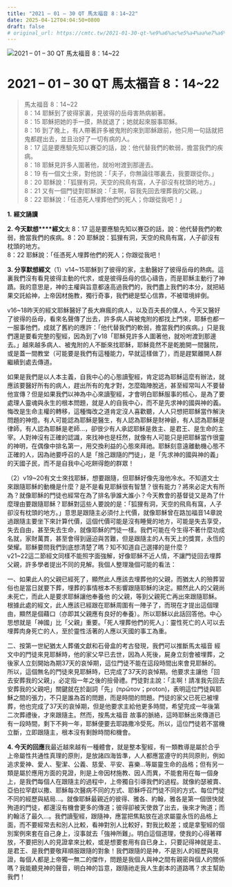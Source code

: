```yaml
---
title: "2021 – 01 – 30 QT 馬太福音 8：14~22"
date: 2025-04-12T04:04:50+0800
draft: false
# original_url: https://cmtc.tw/2021-01-30-qt-%e9%a6%ac%e5%a4%aa%e7%a6%8f%e9%9f%b3-8%ef%bc%9a1422
---
```


![2021 – 01 – 30 QT 馬太福音 8：14~22](/images/qt.jpg   "2021 – 01 – 30 QT 馬太福音 8：14~22")

# 2021 – 01 – 30 QT 馬太福音 8：14~22

> 馬太福音 8：14~22  
> 8：14 耶穌到了彼得家裏，見彼得的岳母害熱病躺著。  
> 8：15 耶穌把她的手一摸，熱就退了；她就起來服事耶穌。  
> 8：16 到了晚上，有人帶著許多被鬼附的來到耶穌跟前，他只用一句話就把鬼都趕出去，並且治好了一切有病的人。  
> 8：17 這是要應驗先知以賽亞的話，說：他代替我們的軟弱，擔當我們的疾病。  
> 8：18 耶穌見許多人圍著他，就吩咐渡到那邊去。  
> 8：19 有一個文士來，對他說：「夫子，你無論往哪裏去，我要跟從你。」  
> 8：20 耶穌說：「狐狸有洞，天空的飛鳥有窩，人子卻沒有枕頭的地方。」  
> 8：21 又有一個門徒對耶穌說：「主啊，容我先回去埋葬我的父親。」  
> 8：22 耶穌說：「任憑死人埋葬他們的死人；你跟從我吧！」

**1.** **經文誦讀**

**2. 今天默想****經文**太 8：17 這是要應驗先知以賽亞的話，說：他代替我們的軟弱，擔當我們的疾病。8：20 耶穌說：狐狸有洞，天空的飛鳥有窩，人子卻沒有枕頭的地方。  
8：22 耶穌說：「任憑死人埋葬他們的死人；你跟從我吧！

**3. 分享默想經文**（1）v14~15耶穌到了彼得的家，主動醫好了彼得岳母的熱病。這裏我們沒有看見彼得主動的代求，或是彼得岳母的信心禱告，而是耶穌主動行了神蹟。我的意思是，神的主權與旨意都遠高過我們的，我們盡上我們的本分，就把結果交託給神，上帝因材施教，獨行奇事，我們總是堅心信靠，不被環境絆倒。

v16~18昨天的經文耶穌醫好了長大麻瘋的病人，以及百夫長的僕人，今天又醫好了彼得的岳母，看來名聲傳了出去，許多病人與被鬼附的都找上門來，耶穌也都一一服事他們，成就了舊約的應許：「他代替我們的軟弱，擔當我們的疾病。」只是我們還是要看完整的聖經，因為到了v18「耶穌見許多人圍著他，就吩咐渡到那邊去。」越來越多病人、被鬼附的人不斷來找耶穌，耶穌竟然不是乾脆開一間醫院，或是蓋一間教堂（可能要是我們有這種能力，早就這樣做了），而是趕緊離開人群繼續到處去傳道。

如果是我們是以人本主義，自我中心的心態讀聖經，肯定認為耶穌這麼有辦法，就應該要醫好所有的病人，趕出所有的鬼才對，怎麼臨陣脫逃，甚至經常叫人不要替他宣傳？但是如果我們以神為中心來讀聖經，才會明白耶穌服事的核心，是為了要處理人靈魂與永生的根本問題，就是人的自我中心，而不是先求神的國與神的義。悔改是生命主權的轉移，這種悔改之道肯定沒人喜歡聽，人人只想把耶穌當作解決問題的神燈。有人可能認為耶穌是醫生，有人認為耶穌是財神爺，有人認為耶穌是律師，有人認為耶穌是老師…，卻很少有人承認耶穌是救主、是君王、是生命的主宰。人對神沒有正確的認識，來找神也是枉然，就像有人可能只是把耶穌當作很靈的神明，在偶像中排名第一，用交換利益的心態來拜祂。耶穌刻意遠離動機心態不正確的人，因為祂要呼召的人是「捨己跟隨的門徒」，是「先求神的國與神的義」的天國子民，而不是自我中心吃餅得飽的群眾！

（2）v19~20有文士來找耶穌，想要跟隨，但耶穌好像先潑他冷水。不知道文士來跟隨耶穌的動機是什麼？是不是看見耶穌很有智慧？很有能力？將來必定大有所為？就像耶穌的門徒也經常在為了排名爭誰大誰小？今天教會的基督徒又是為了什麼理由要跟隨耶穌？耶穌對這些人要說的是：「狐狸有洞，天空的飛鳥有窩，人子卻沒有枕頭的地方。」意思是跟隨主必須付上代價，就像耶穌曾在路加福音14章說過跟隨主要坐下來計算代價，這個代價可能是沒有睡覺的地方，可能是失去享受，失去自由，甚至失去生命，就像耶穌的門徒一樣。我們可能在今生得不著什麼功成名就，家財萬貫，甚至會得到逼迫與苦難，但是跟隨主的人有天上的獎賞，永恆的榮耀。耶穌要問我們到底想清楚了嗎？知不知道自己選擇的是什麼？  
v21~22這二節經文同樣不能照字面強解，好像耶穌不近人情，不讓門徒回去埋葬父親，許多學者提出不同的見解。我個人整理幾個可能的看法：

一、如果此人的父親已經死了，顯然此人應該去埋葬他的父親，而猶太人的殮葬習俗也是當日就要下葬，埋葬的事情根本不影響跟隨耶穌的決定。顯然此人的父親尚未死亡，而此人是要求耶穌讓他奉養他 的父親，等到父親死亡再出來跟隨耶穌。根據此處的經文，此人應該已經跟在耶穌周圍有一陣子了，而現在才提出這個理由，顯然是個藉口（亦即其父親應有良好的奉養）。所以耶穌以此話回答他。中心思想就是「神國」比「父親」重要。「死人埋葬他們的死人」：靈性死亡的人可以去埋葬肉身死亡的人，至於靈性活著的人應以天國的事工為重。

二、按第一世紀猶太人葬儀文獻和石骨盒的考古發現，我們可以推斷馬太福音 經文中的門徒來見耶穌時，他的家父早已去世，因為人死後，屍身立刻會被埋葬，之後家人立刻開始為期37天的哀悼期，這位門徒不能在這段時間出來會見耶穌的。所以，這個無名的門徒來見耶穌時，已完成了37天的哀悼期。他要求主讓他「回去安葬我的父親」，必定指一年之後的撿骨禮。門徒對主說：「主啊！請准我先回去安葬我的父親吧」關鍵就在於副詞「先」(πρῶτον；proton)，表明這位門徒與耶穌之間的張力，不只是誰為首的問題，而是時間的問題。門徒的家父已死已被埋葬，他也完成了37天的哀悼期，但是他要求主給他更多時間，希望完成一年後第二次葬禮後，才來跟隨主。然而，按馬太福音 故事的脈絡，這時耶穌出來傳道已有一段時間，剩下不夠一年，耶穌便要去耶路撒冷受死。所以，這位門徒若不當機立斷，立即跟隨主，根本沒有剩餘時間和機會。

**4. 今天的回應**我最近越來越有一種體會，就是整本聖經，有一類教導是屬於合乎上帝屬性共通性真理的原則，是放諸四海皆準，人人都應當遵守的共同原則，例如追求愛神、愛人、聖潔、公義、慈愛、平安、喜樂…等屬靈生命的品格；但有另一類是屬於應用方面的見證，則是上帝因材施教、因人而異，不能套用在每一個身上，是我們每個人在跟隨主的過程中，上帝獨自引導我們的過程。就像約瑟被賣、亞伯拉罕獻以撒、耶穌每次醫病不同的方式、耶穌呼召門徒不同的方式、每位門徒不同的經歷與結局…。就像耶穌最親近的彼得、雅各、約翰，雅各是第一個很快就殉道的門徒，都還沒有機會更多的傳道；彼得卻被天使救了出去，後來才殉道；而約翰活了最久…。我們讀聖經，跟隨神，應當把焦點放在追求屬靈永恆的品格上面，而不要經常去和別人比較，看神對別人比較好，對我比較差；或是拿聖經的個別案例來套在自己身上，沒事就去「強神所難」。明白這個道理，使我的心得著釋放，不要把別人的見證拿來比較，或是想要套用有自已身上，只要記得神就是主、是君王、是我們要敬拜順服跟隨的對象！我們跟隨的是神，不是別人的經歷與見證，每個人都是上帝獨一無二的傑作，問題是我個人與神之間有親密與個人的關係嗎？我能聽見神的聲音，明白神的旨意，跟隨祂走我人生劇本的道路嗎？求主幫助我們！
